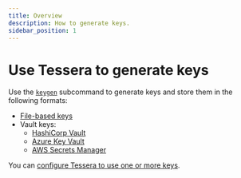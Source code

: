 ```yaml
---
title: Overview
description: How to generate keys.
sidebar_position: 1
---
```


# Use Tessera to generate keys

Use the [`keygen`](../../Reference/CLI/CLI-Subcommands.md#keygen) subcommand to generate keys and store them in the following formats:

- [File-based keys](File-Stored-Keys.md)
- Vault keys:
  - [HashiCorp Vault](Hashicorp-Vault.md)
  - [Azure Key Vault](Azure-Key-Vault.md)
  - [AWS Secrets Manager](AWS-Secrets-Manager.md)

You can [configure Tessera to use one or more keys](../Configure/Keys/Overview.md).
